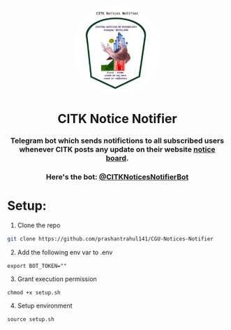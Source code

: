 <p align="center"><a href="."><img alt="." style="border-radius:100%;" src="https://raw.githubusercontent.com/localrice/CITK-Notices-Notifier/main/meta/citk-notice-notifier.png" width="200px"/></a></p>

<h1 align="center">CITK Notice Notifier</h1>
<h3 align="center">Telegram bot which sends notifictions to all subscribed users whenever CITK posts any update on their website <a href="https://cit.ac.in/pages-notices-all">notice board</a>.</h3>

<h3 align="center">Here's the bot: <a href="https://t.me/CITKNoticesNotifierBot">@CITKNoticesNotifierBot</a></h3>

# Setup:
1. Clone the repo
```sh
git clone https://github.com/prashantrahul141/CGU-Notices-Notifier
```

2. Add the following env var to .env
```
export BOT_TOKEN=""
```

3. Grant execution permission
```
chmod +x setup.sh
```

4. Setup environment
```
source setup.sh
```
